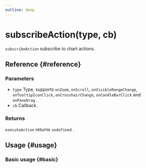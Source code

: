 ```yaml
---
outline: deep
---
```


# subscribeAction(type, cb)
`subscribeAction` subscribe to chart actions.

## Reference {#reference}
<!-- @include: @/@views/api/references/instance/subscribeAction.md -->

### Parameters
- `type` Type, supports `onZoom`, `onScroll`, `onVisibleRangeChange`, `onTooltipIconClick`, `onCrosshairChange`, `onCandleBarClick` and `onPaneDrag` .
- `cb` Callback.

### Returns
`executeAction` returns `undefined` .

## Usage {#usage}
<script setup>
import SubscribeAction from '../../../@views/api/samples/subscribeAction/index.vue'
</script>

### Basic usage {#basic}
<SubscribeAction/>